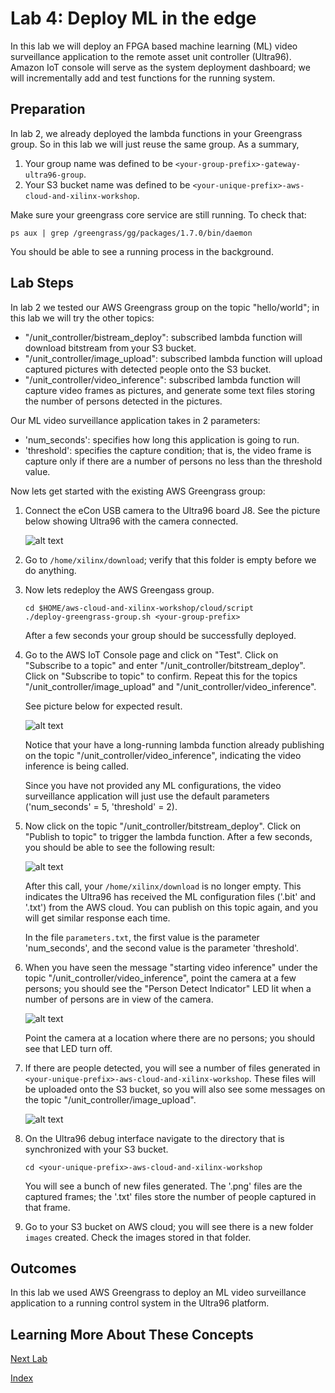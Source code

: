 # Lab 4: Deploy ML in the edge

In this lab we will deploy an FPGA based machine learning (ML) video 
surveillance application to the remote asset unit controller (Ultra96).
Amazon IoT console will serve as the system deployment dashboard; we will
 incrementally add and test functions for the running system.

## Preparation

In lab 2, we already deployed the lambda functions in your Greengrass group. 
So in this lab we will just reuse the same group.
As a summary,

1. Your group name was defined to be `<your-group-prefix>-gateway-ultra96-group`.
2. Your S3 bucket name was defined to be `<your-unique-prefix>-aws-cloud-and-xilinx-workshop`.

Make sure your greengrass core service are still running. To check that:

```shell
ps aux | grep /greengrass/gg/packages/1.7.0/bin/daemon
```

You should be able to see a running process in the background.

## Lab Steps
In lab 2 we tested our AWS Greengrass group on the topic "hello/world"; in this
lab we will try the other topics: 

* "/unit_controller/bistream_deploy": subscribed lambda function will download 
bitstream from your S3 bucket.
* "/unit_controller/image_upload": subscribed lambda function will upload 
captured pictures with detected people onto the S3 bucket.
* "/unit_controller/video_inference": subscribed lambda function will capture
video frames as pictures, and generate some text files storing the number of 
persons detected in the pictures.

Our ML video surveillance application takes in 2 parameters:

* 'num_seconds': specifies how long this application is going to run.
* 'threshold': specifies the capture condition; that is, the video frame is 
capture only if there are a number of persons no less than the threshold value.

Now lets get started with the existing AWS Greengrass group:

1. Connect the eCon USB camera to the Ultra96 board J8.  See the picture below 
showing Ultra96 with the camera connected.

   ![alt text](images/Ultra96_WithCamera.jpg?raw=true "Ultra96 with USB Camera")

2. Go to `/home/xilinx/download`; verify that this folder is empty before we 
   do anything.

3. Now lets redeploy the AWS Greengass group.

   ```shell
   cd $HOME/aws-cloud-and-xilinx-workshop/cloud/script
   ./deploy-greengrass-group.sh <your-group-prefix>
   ```

   After a few seconds your group should be successfully deployed.

4. Go to the AWS IoT Console page and click on "Test". Click on 
"Subscribe to a topic" and enter "/unit_controller/bitstream_deploy". Click on
"Subscribe to topic" to confirm. Repeat this for the topics 
"/unit_controller/image_upload" and "/unit_controller/video_inference".

   See picture below for expected result.

   ![alt text](images/Subscribe_Video_Inference.PNG)

   Notice that your have a long-running lambda function already publishing
   on the topic "/unit_controller/video_inference", indicating the video 
   inference is being called. 
   
   Since you have not provided any ML 
   configurations, the video surveillance application will just use the default
   parameters ('num_seconds' = 5, 'threshold' = 2).

5. Now click on the topic "/unit_controller/bitstream_deploy". Click on 
"Publish to topic" to trigger the lambda function. After a few seconds, you 
should be able to see the following result:

   ![alt text](images/Publish_Bitstream_Deploy.PNG)

   After this call, your `/home/xilinx/download` is no longer empty.
   This indicates the Ultra96 has received the ML configuration files 
   ('.bit' and '.txt') from the AWS cloud. 
   You can publish on this topic again, and you will get similar response 
   each time.
   
   In the file `parameters.txt`, the first value is the parameter 
   'num_seconds', and the second value is the parameter 'threshold'.

6. When you have seen the message "starting video inference" under the topic 
"/unit_controller/video_inference", point the camera at a few persons; 
you should see the "Person Detect Indicator" LED lit when a number of 
persons are in view of the camera. 

   ![alt text](images/Ultra96_LED_Configuration.PNG?raw=true "Ultra96 User LED Definitions")

   Point the camera at a location where there are no persons; you should see 
that LED turn off.

7. If there are people detected, you will see a number of files generated in 
`<your-unique-prefix>-aws-cloud-and-xilinx-workshop`. 
These files will be uploaded onto the S3 bucket, so
you will also see some messages on the topic "/unit_controller/image_upload".

   ![alt text](images/Publish_Image_Upload.PNG)

8. On the Ultra96 debug interface navigate to the directory that is 
synchronized with your S3 bucket.

   ```shell
   cd <your-unique-prefix>-aws-cloud-and-xilinx-workshop
   ```

   You will see a bunch of new files generated. The 
   '<epoch-time>.png' files are the captured frames; the '<epoch-time>.txt'
   files store the number of people captured in that frame.

9. Go to your S3 bucket on AWS cloud; you will see there is a new folder 
`images` created. Check the images stored in that folder.


## Outcomes
In this lab we used AWS Greengrass to deploy an ML video 
surveillance application to a running control system in the Ultra96 platform. 

## Learning More About These Concepts

[Next Lab](./Lab5.md)

[Index](./README.md)

